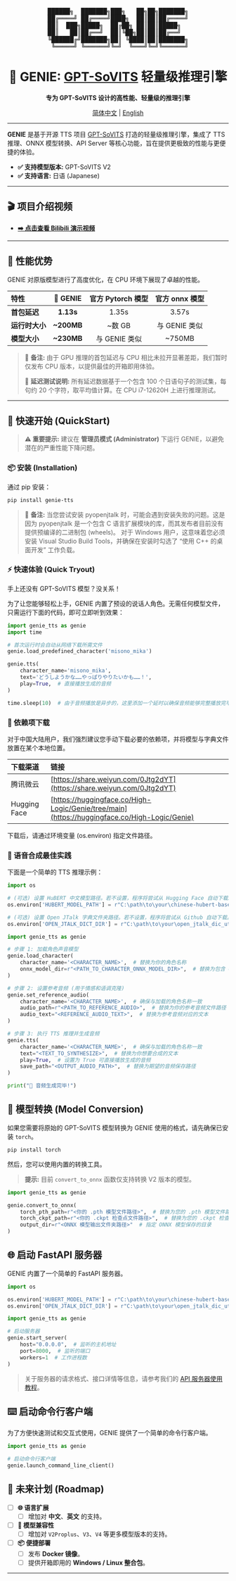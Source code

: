 <div align="center">
<pre>
██████╗  ███████╗███╗   ██╗██╗███████╗
██╔════╝ ██╔════╝████╗  ██║██║██╔════╝
██║  ███╗█████╗  ██╔██╗ ██║██║█████╗  
██║   ██║██╔══╝  ██║╚██╗██║██║██╔══╝  
╚██████╔╝███████╗██║ ╚████║██║███████╗
 ╚═════╝ ╚══════╝╚═╝  ╚═══╝╚═╝╚══════╝
</pre>
</div>

<div align="center">

# 🔮 GENIE: [GPT-SoVITS](https://github.com/RVC-Boss/GPT-SoVITS) 轻量级推理引擎

**专为 GPT-SoVITS 设计的高性能、轻量级的推理引擎**

[简体中文](./README_zh.md) | [English](./README.md)

</div>

---

**GENIE** 是基于开源 TTS 项目 [GPT-SoVITS](https://github.com/RVC-Boss/GPT-SoVITS) 打造的轻量级推理引擎，集成了
TTS 推理、ONNX 模型转换、API Server 等核心功能，旨在提供更极致的性能与更便捷的体验。

- **✅ 支持模型版本:** GPT-SoVITS V2
- **✅ 支持语言:** 日语 (Japanese)

---

## 🎬 项目介绍视频

- **[➡️ 点击查看 Bilibili 演示视频](https://www.bilibili.com/video/BV1d2hHzJEz9)**

---

## 🚀 性能优势

GENIE 对原版模型进行了高度优化，在 CPU 环境下展现了卓越的性能。

| 特性        |  🔮 GENIE  | 官方 Pytorch 模型 | 官方 onnx 模型 |
|:----------|:----------:|:-------------:|:----------:|
| **首包延迟**  | **1.13s**  |     1.35s     |   3.57s    |
| **运行时大小** | **~200MB** |     ~数 GB     | 与 GENIE 类似 |
| **模型大小**  | **~230MB** |  与 GENIE 类似   |   ~750MB   |

> 📝 **备注:** 由于 GPU 推理的首包延迟与 CPU 相比未拉开显著差距，我们暂时仅发布 CPU 版本，以提供最佳的开箱即用体验。
>
> 📝 **延迟测试说明:** 所有延迟数据基于一个包含 100 个日语句子的测试集，每句约 20 个字符，取平均值计算。在 CPU i7-12620H
> 上进行推理测试。
---

## 🏁 快速开始 (QuickStart)

> **⚠️ 重要提示:** 建议在 **管理员模式 (Administrator)** 下运行 GENIE，以避免潜在的严重性能下降问题。

### 📦 安装 (Installation)

通过 pip 安装：

```bash
pip install genie-tts
```

> 📝 **备注:** 当您尝试安装 pyopenjtalk 时，可能会遇到安装失败的问题。这是因为 pyopenjtalk 是一个包含 C
> 语言扩展模块的库，而其发布者目前没有提供预编译的二进制包 (wheels)。
> 对于 Windows 用户，这意味着您必须安装 Visual Studio Build Tools，并确保在安装时勾选了 “使用 C++ 的桌面开发” 工作负载。

### ⚡️ 快速体验 (Quick Tryout)

手上还没有 GPT-SoVITS 模型？没关系！

为了让您能够轻松上手，GENIE 内置了预设的说话人角色。无需任何模型文件，只需运行下面的代码，即可立即听到效果：

```python
import genie_tts as genie
import time

# 首次运行时会自动从网络下载所需文件
genie.load_predefined_character('misono_mika')

genie.tts(
    character_name='misono_mika',
    text='どうしようかな……やっぱりやりたいかも……！',
    play=True,  # 直接播放生成的音频
)

time.sleep(10)  # 由于音频播放是异步的，这里添加一个延时以确保音频能够完整播放完毕。
```

### 🔗 依赖项下载

对于中国大陆用户，我们强烈建议您手动下载必要的依赖项，并将模型与字典文件放置在某个本地位置。

| 下载渠道         | 链接                                                                                           |
|:-------------|:---------------------------------------------------------------------------------------------|
| 腾讯微云         | [https://share.weiyun.com/0Jtg2dYT](https://share.weiyun.com/0Jtg2dYT)                       |
| Hugging Face | [https://huggingface.co/High-Logic/Genie/tree/main](https://huggingface.co/High-Logic/Genie) |

下载后，请通过环境变量 (os.environ) 指定文件路径。

### 🎤 语音合成最佳实践

下面是一个简单的 TTS 推理示例：

```python
import os

# (可选) 设置 HuBERT 中文模型路径。若不设置，程序将尝试从 Hugging Face 自动下载。
os.environ['HUBERT_MODEL_PATH'] = r"C:\path\to\your\chinese-hubert-base.onnx"

# (可选) 设置 Open JTalk 字典文件夹路径。若不设置，程序将尝试从 Github 自动下载。
os.environ['OPEN_JTALK_DICT_DIR'] = r"C:\path\to\your\open_jtalk_dic_utf_8-1.11"

import genie_tts as genie

# 步骤 1: 加载角色声音模型
genie.load_character(
    character_name='<CHARACTER_NAME>',  # 替换为你的角色名称
    onnx_model_dir=r"<PATH_TO_CHARACTER_ONNX_MODEL_DIR>",  # 替换为包含 ONNX 模型的文件夹路径
)

# 步骤 2: 设置参考音频 (用于情感和语调克隆)
genie.set_reference_audio(
    character_name='<CHARACTER_NAME>',  # 确保与加载的角色名称一致
    audio_path=r"<PATH_TO_REFERENCE_AUDIO>",  # 替换为你的参考音频文件路径
    audio_text="<REFERENCE_AUDIO_TEXT>",  # 替换为参考音频对应的文本
)

# 步骤 3: 执行 TTS 推理并生成音频
genie.tts(
    character_name='<CHARACTER_NAME>',  # 确保与加载的角色名称一致
    text="<TEXT_TO_SYNTHESIZE>",  # 替换为你想要合成的文本
    play=True,  # 设置为 True 可直接播放生成的音频
    save_path="<OUTPUT_AUDIO_PATH>",  # 替换为期望的音频保存路径
)

print("🎉 音频生成完毕!")
```

## 🔧 模型转换 (Model Conversion)

如果您需要将原始的 GPT-SoVITS 模型转换为 GENIE 使用的格式，请先确保已安装 `torch`。

```bash
pip install torch
```

然后，您可以使用内置的转换工具。

> **提示:** 目前 `convert_to_onnx` 函数仅支持转换 V2 版本的模型。

```python
import genie_tts as genie

genie.convert_to_onnx(
    torch_pth_path=r"<你的 .pth 模型文件路径>",  # 替换为您的 .pth 模型文件路径
    torch_ckpt_path=r"<你的 .ckpt 检查点文件路径>",  # 替换为您的 .ckpt 检查点文件路径
    output_dir=r"<ONNX 模型输出文件夹路径>"  # 指定 ONNX 模型保存的目录
)
```

## 🌐 启动 FastAPI 服务器

GENIE 内置了一个简单的 FastAPI 服务器。

```python
import os

os.environ['HUBERT_MODEL_PATH'] = r"C:\path\to\your\chinese-hubert-base.onnx"
os.environ['OPEN_JTALK_DICT_DIR'] = r"C:\path\to\your\open_jtalk_dic_utf_8-1.11"

import genie_tts as genie

# 启动服务器
genie.start_server(
    host="0.0.0.0",  # 监听的主机地址
    port=8000,  # 监听的端口
    workers=1  # 工作进程数
)
```

> 关于服务器的请求格式、接口详情等信息，请参考我们的 [API 服务器使用教程](./Tutorial/English/API%20Server%20Tutorial.py)。

## ⌨️ 启动命令行客户端

为了方便快速测试和交互式使用，GENIE 提供了一个简单的命令行客户端。

```python
import genie_tts as genie

# 启动命令行客户端
genie.launch_command_line_client()
```

## 📝 未来计划 (Roadmap)

- [ ] **🌐 语言扩展**
    - [ ] 增加对 **中文**、**英文** 的支持。

- [ ] **🚀 模型兼容性**
    - [ ] 增加对 `V2Proplus`、`V3`、`V4` 等更多模型版本的支持。

- [ ] **📦 便捷部署**
    - [ ] 发布 **Docker 镜像**。
    - [ ] 提供开箱即用的 **Windows / Linux 整合包**。

---